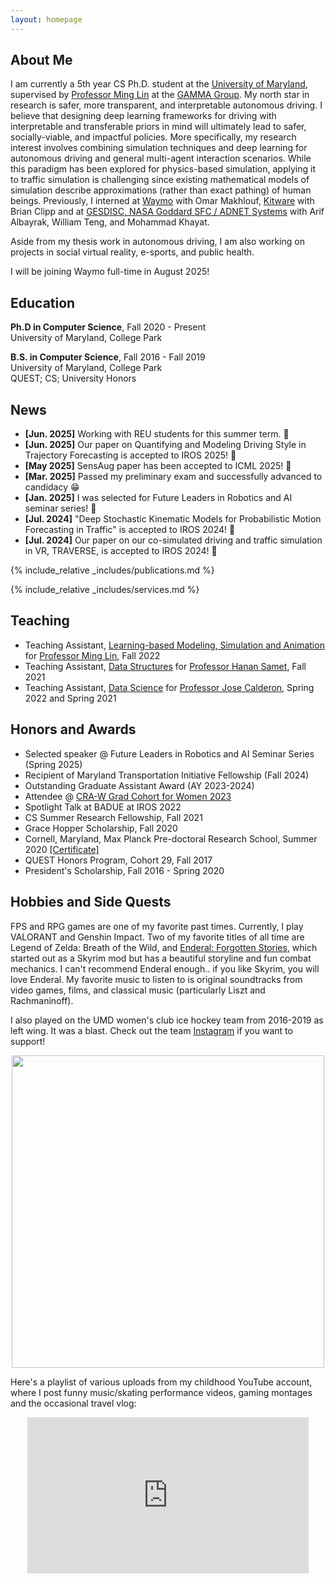 ```yaml
---
layout: homepage
---
```


## About Me

I am currently a 5th year CS Ph.D. student at the [University of Maryland](https://www.cs.umd.edu/), supervised by [Professor Ming Lin](https://www.cs.umd.edu/~lin/) at the [GAMMA Group](https://gamma.umd.edu/). My north star in research is safer, more transparent, and interpretable autonomous driving. 
I believe that designing deep learning frameworks for driving with interpretable and transferable priors in mind will ultimately lead to safer, socially-viable, and impactful policies. 
More specifically, my research interest involves combining simulation techniques and deep learning for autonomous driving and general multi-agent interaction scenarios. 
While this paradigm has been explored for physics-based simulation, applying it to traffic simulation is challenging since existing mathematical models of simulation describe approximations (rather than exact pathing) of human beings. 
Previously, I interned at [Waymo](https://waymo.com/) with Omar Makhlouf, [Kitware](https://www.kitware.com/) with Brian Clipp and at [GESDISC, NASA Goddard SFC / ADNET Systems](https://disc.gsfc.nasa.gov/) with Arif Albayrak, William Teng, and Mohammad Khayat.

Aside from my thesis work in autonomous driving, I am also working on projects in social virtual reality, e-sports, and public health. 

I will be joining Waymo full-time in August 2025! 

## Education

**Ph.D in Computer Science**, Fall 2020 - Present <br>
University of Maryland, College Park <br>

**B.S. in Computer Science**, Fall 2016 - Fall 2019<br>
University of Maryland, College Park <br>
QUEST; CS; University Honors <br>

## News 
- **[Jun. 2025]** Working with REU students for this summer term. 🌻
- **[Jun. 2025]** Our paper on Quantifying and Modeling Driving Style in Trajectory Forecasting is accepted to IROS 2025! 🎉
- **[May 2025]** SensAug paper has been accepted to ICML 2025! 🎉
- **[Mar. 2025]** Passed my preliminary exam and successfully advanced to candidacy 😁
- **[Jan. 2025]** I was selected for Future Leaders in Robotics and AI seminar series! 🎉
- **[Jul. 2024]** "Deep Stochastic Kinematic Models for Probabilistic Motion Forecasting in Traffic" is accepted to IROS 2024! 🎉
- **[Jul. 2024]** Our paper on our co-simulated driving and traffic simulation in VR, TRAVERSE, is accepted to IROS 2024! 🎉
<!-- - **[May 2024]** Began summer internship at [Waymo](https://waymo.com/) in Oxford, UK!
- **[Mar. 2024]** I received the [Maryland Transportation Initiative Fellowship](https://mti.umd.edu/MTI-fellowship-initiative)! 🎉
- **[Jan. 2024]** "Domain-Agnostic Learning with Information Bottleneck for Autonomous Steering" is accepted to ICRA 2024! 🎉 -->
<!-- - **[Dec. 2023]** I was selected for [Outstanding GA Award](https://gradschool.umd.edu/funding/student-fellowships-awards/outstanding-graduate-assistant-awards) 2023! 🎉
- **[Sep. 2023]** "Gradient-Informed PPO" is accepted to NeurIPS 2023! 🎉
- **[May 2023]** Started internship at [Kitware Inc.](https://www.kitware.com/) in Carrboro, NC!
- **[Jan. 2023]** Traffic-Aware AD paper is accepted to ICRA 2023! 🎉 -->

{% include_relative _includes/publications.md %}

{% include_relative _includes/services.md %}

## Teaching
- Teaching Assistant, [Learning-based Modeling, Simulation and Animation](http://www.cs.umd.edu/class/fall2022/cmsc828X/) for [Professor Ming Lin](http://www.cs.umd.edu/~lin/), Fall 2022
- Teaching Assistant, [Data Structures](http://www.cs.umd.edu/class/fall2021/cmsc420-0301/) for [Professor Hanan Samet](http://www.cs.umd.edu/~hjs/), Fall 2021
- Teaching Assistant, [Data Science](https://github.com/cmsc320/spring2022) for [Professor Jose Calderon](http://jmct.cc/), Spring 2022 and Spring 2021
<!-- - Teaching Assistant, Intro to Object Oriented Programming for [Fawzi Emad](http://www.cs.umd.edu/~fpe/), Fall 2020 -->

## Honors and Awards 
- Selected speaker @ Future Leaders in Robotics and AI Seminar Series (Spring 2025)
- Recipient of Maryland Transportation Initiative Fellowship (Fall 2024)
- Outstanding Graduate Assistant Award (AY 2023-2024)
- Attendee @ [CRA-W Grad Cohort for Women 2023](https://cra.org/cra-wp/grad-cohort-for-women/)
- Spotlight Talk at BADUE at IROS 2022
- CS Summer Research Fellowship, Fall 2021
- Grace Hopper Scholarship, Fall 2020 
- Cornell, Maryland, Max Planck Pre-doctoral Research School, Summer 2020 [[Certificate]](./assets/docs/cmmrs_zheng.pdf)
- QUEST Honors Program, Cohort 29, Fall 2017 
- President's Scholarship, Fall 2016 - Spring 2020

## Hobbies and Side Quests
FPS and RPG games are one of my favorite past times. Currently, I play VALORANT and Genshin Impact. Two of my favorite titles of all time are Legend of Zelda: Breath of the Wild, and [Enderal: Forgotten Stories](https://store.steampowered.com/app/933480/Enderal_Forgotten_Stories/), which started out as a Skyrim mod but has a beautiful storyline and fun combat mechanics. I can't recommend Enderal enough.. if you like Skyrim, you will love Enderal. My favorite music to listen to is original soundtracks from video games, films, and classical music (particularly Liszt and Rachmaninoff).

I also played on the UMD women's club ice hockey team from 2016-2019 as left wing. It was a blast. Check out the team [Instagram](https://www.instagram.com/terpswhockey/) if you want to support! 
<!-- ![UMD WICE 2019](./assets/img/wice2019.jpeg "WICE 2019") -->
<p align="center">
  <img src="./assets/img/wice2019.jpeg" width="500"/>
</p>

Here's a playlist of various uploads from my childhood YouTube account, where I post funny music/skating performance videos, gaming montages and the occasional travel vlog:

<p align="center">
<iframe width="450" height="250" src="https://www.youtube.com/embed/videoseries?list=PLzr8pDcbqManQJOkOsQfV5pv38gbqUZuq" title="YouTube video player" frameborder="0" allow="accelerometer; autoplay; clipboard-write; encrypted-media; gyroscope; picture-in-picture" allowfullscreen></iframe>
</p>
